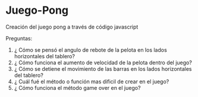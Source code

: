 # Juego-Pong
Creación del juego pong a través de código javascript

Preguntas:
1. ¿ Cómo se pensó el angulo de rebote de la pelota en los lados horizontales del tablero?
2. ¿ Cómo funciona el aumento de velocidad de la pelota dentro del juego?
3. ¿ Cómo se detiene el movimiento de las barras en los lados horizontales del tablero?
4. ¿ Cuál fué el método o función mas dificil de crear en el juego?
5. ¿ Cómo funciona el método game over en el juego?
